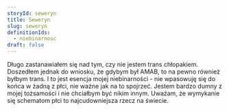 ```yaml
---
storyId: seweryn
title: Seweryn
slug: seweryn
definitionIds:
  - niebinarnosc
draft: false
---
```

Długo zastanawiałem się nad tym, czy nie jestem trans chłopakiem. Doszedłem jednak do wniosku, że gdybym był AMAB, to na pewno również byłbym trans. I to jest esencja mojej niebinarności - nie wpasowuję się do końca w żadną z płci, nie ważne jak na to spojrzeć. Jestem bardzo dumny z mojej tożsamości i nie chciałbym być nikim innym. Uważam, że wymykanie się schematom płci to najcudowniejsza rzecz na świecie.